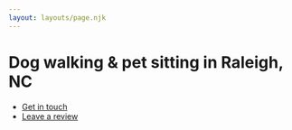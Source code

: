 ```yaml
---
layout: layouts/page.njk
---
```


# Dog walking & pet sitting in Raleigh, NC

* [Get in touch](https://form.jotform.com/doggambit/pet-care-inquiry)
* [Leave a review](https://www.petsit.com/pet-sitter-raleigh-nc-dog-gambit-llc)
